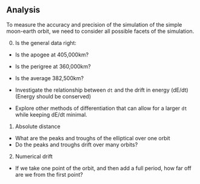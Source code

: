 ## Analysis

To measure the accuracy and precision of the simulation of the simple moon-earth orbit, we need to
consider all possible facets of the simulation.

0. Is the general data right:

- Is the apogee at 405,000km?
- Is the perigree at 360,000km?
- Is the average 382,500km?

- Investigate the relationship between `dt` and the drift in energy (dE/dt) (Energy should be conserved)
- Explore other methods of differentiation that can allow for a larger `dt` while keeping dE/dt minimal.

1. Absolute distance

- What are the peaks and troughs of the elliptical over one orbit
- Do the peaks and troughs drift over many orbits?

2. Numerical drift

- If we take one point of the orbit, and then add a full period, how far off are we from the first point?
